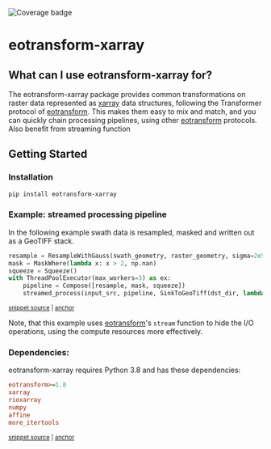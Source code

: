 ![Coverage badge](https://raw.githubusercontent.com/TUW-GEO/eotransform-xarray/python-coverage-comment-action-data/badge.svg)
# eotransform-xarray

## What can I use eotransform-xarray for?

The eotransform-xarray package provides common transformations on raster data represented as [xarray](https://docs.xarray.dev/en/stable/) data structures, following the Transformer protocol of [eotransform](https://github.com/TUW-GEO/eotransform).
This makes them easy to mix and match, and you can quickly chain processing pipelines, using other [eotransform](https://github.com/TUW-GEO/eotransform) protocols.
Also benefit from streaming function

## Getting Started
### Installation
```bash
pip install eotransform-xarray
```

### Example: streamed processing pipeline
In the following example swath data is resampled, masked and written out as a GeoTIFF stack.

<!-- snippet: streamed_resample_and_mask -->
<a id='snippet-streamed_resample_and_mask'></a>
```py
resample = ResampleWithGauss(swath_geometry, raster_geometry, sigma=2e5, neighbours=4, lookup_radius=1e6)
mask = MaskWhere(lambda x: x > 2, np.nan)
squeeze = Squeeze()
with ThreadPoolExecutor(max_workers=3) as ex:
    pipeline = Compose([resample, mask, squeeze])
    streamed_process(input_src, pipeline, SinkToGeoTiff(dst_dir, lambda i, da: f"out_{i}.tif"), ex)
```
<sup><a href='/tests/test_doc_examples.py#L32-L39' title='Snippet source file'>snippet source</a> | <a href='#snippet-streamed_resample_and_mask' title='Start of snippet'>anchor</a></sup>
<!-- endSnippet -->

Note, that this example uses [eotransform](https://github.com/TUW-GEO/eotransform)'s `stream` function to hide the I/O operations, using the compute resources more effectively.

### Dependencies:
eotransform-xarray requires Python 3.8 and has these dependencies:

<!-- snippet: dependencies -->
<a id='snippet-dependencies'></a>
```cfg
eotransform>=1.8
xarray
rioxarray
numpy
affine
more_itertools
```
<sup><a href='/setup.cfg#L29-L36' title='Snippet source file'>snippet source</a> | <a href='#snippet-dependencies' title='Start of snippet'>anchor</a></sup>
<!-- endSnippet -->
